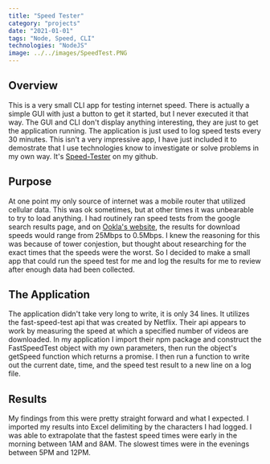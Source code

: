 ```yaml
---
title: "Speed Tester"
category: "projects"
date: "2021-01-01"
tags: "Node, Speed, CLI"
technologies: "NodeJS"
image: ../../images/SpeedTest.PNG
---
```


## Overview
This is a very small CLI app for testing internet speed. There is actually a simple GUI with just a button to get it started, but I never executed it that way. The GUI and CLI don't display anything interesting, they are just to get the application running. The application is just used to log speed tests every 30 minutes. This isn't a very impressive app, I have just included it to demostrate that I use technologies know to investigate or solve problems in my own way. It's [Speed-Tester](https://github.com/devJeremyt/Speed-Tester) on my github.

## Purpose
At one point my only source of internet was a mobile router that utilized cellular data. This was ok sometimes, but at other times it was unbearable to try to load anything. I had routinely ran speed tests from the google search results page, and on [Ookla's website](https://www.speedtest.net/), the results for download speeds would range from 25Mbps to 0.5Mbps. I knew the reasoning for this was because of tower conjestion, but thought about researching for the exact times that the speeds were the worst. So I decided to make a small app that could run the speed test for me and log the results for me to review after enough data had been collected.

## The Application
The application didn't take very long to write, it is only 34 lines. It utilizes the fast-speed-test api that was created by Netflix. Their api appears to work by measuring the speed at which a specified number of videos are downloaded. In my application I import their npm package and construct the FastSpeedTest object with my own parameters, then run the object's getSpeed function which returns a promise. I then run a function to write out the current date, time, and the speed test result to a new line on a log file.

## Results
My findings from this were pretty straight forward and what I expected. I imported my results into Excel delimiting by the characters I had logged. I was able to extrapolate that the fastest speed times were early in the morning between 1AM and 8AM. The slowest times were in the evenings between 5PM and 12PM.